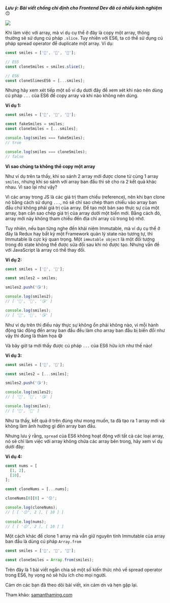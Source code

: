 ***Lưu ý: Bài viết chống chỉ định cho Frontend Dev đã có nhiều kinh nghiệm*** :upside_down_face:

![](https://images.viblo.asia/79ccb415-7ea8-4d53-a238-fb3893b4fae8.jpeg)

Khi làm việc với array, mà ví dụ cụ thể ở đây là copy một array, thông thường sẽ sử dụng cú pháp `.slice`. Tuy nhiên với ES6, ta có thể sử dụng cú pháp spread operator để duplicate một array. Ví dụ:

```javascript
const smiles = ['🙂', '🙂', '🙂'];

// ES5
const cloneSmiles = smiles.slice();

// ES6
const cloneSlimesES6 = [...smiles];
```

Nhưng hãy xem xét tiếp một số ví dụ dưới đây để xem xét khi nào nên dùng cú pháp `...` của ES6 để copy array và khi nào không nên dùng.

**Ví dụ 1:**

```javascript
const smiles = ['🙂', '🙂', '🙂'];

const fakeSmiles = smiles;
const cloneSmiles = [...smiles];

console.log(smiles === fakeSmiles);
// true

console.log(smiles === cloneSmiles);
// false
```

**Vì sao chúng ta không thể copy một array**

Như ví dụ trên ta thấy, khi so sánh 2 array mới được clone từ cùng 1 array `smiles`, nhưng khi so sánh với array ban đầu thì sẽ cho ra 2 kết quả khác nhau. Vì sao lại như vậy?

Vì các array trong JS là các giá trị tham chiếu (reference), nên khi bạn clone nó bằng cách sử dụng `...`, nó sẽ chỉ sao chép tham chiếu vào array ban đầu chứ không phải giá trị của array. Để tạo một bản sao thực sự của một array, bạn cần sao chép giá trị của array dưới một biến mới. Bằng cách đó, array mới này không tham chiếu đến địa chỉ array cũ trong bộ nhớ.

Tuy nhiên, nếu bạn từng nghe đến khái niệm Immutable, mà ví dụ cụ thể ở đây là Redux hay bất kỳ một Framework quản lý state nào tương tự, thì Immutable là cực kỳ quan trọng. Một `immutable object` là một đối tượng trong đó state không thể được sửa đổi sau khi nó được tạo. Nhưng vấn đề với JavaScript là array có thể thay đổi. 

**Ví dụ 2:**

```javascript
const smiles = ['🙂', '🙂'];

const smiles2 = smiles;

smiles2.push('😘');

console.log(smiles2);
// [ '🙂', '🙂', '😘' ]

console.log(smiles);
// [ '🙂', '🙂', '😘' ]
```

Như ví dụ trên thì điều này thực sự không ổn phải không nào, vì mỗi hành động tác động đến array ban đầu đều làm cho array ban đầu bị biến đổi như vậy thì đúng là thảm họa :sweat_smile:

Và bây giờ ta mới thấy được cú pháp `...` của ES6 hữu ích như thế nào! 

**Ví dụ 3:**

```javascript
const smiles = ['🙂', '🙂'];

const smiles2 = [...smiles];

smiles2.push('😘');

console.log(smiles2);
// [ '🙂', '🙂', '😘' ]

console.log(smiles);
// [ '🙂', '🙂' ]
```

Như ta thấy, kết quả ở trên đúng như mong muốn, ta đã tạo ra 1 array mới và không làm ảnh hưởng gì đến array ban đầu.

Nhưng lưu ý rằng, `spread` của ES6 không hoạt động với tất cả các loại array, nó sẽ chỉ làm việc với array không chứa các array bên trong, hãy xem ví dụ dưới đây:

**Ví dụ 4:**

```javascript
const nums = [
  [1, 2], 
  [10],
];

const cloneNums = [...nums];

cloneNums[0][0] = '😗';

console.log(cloneNums);
// [ [ '😗', 2 ], [ 10 ] ]
 
console.log(nums);
// [ [ '😗', 2 ], [ 10 ] ]
```

Một cách khác để clone 1 array mà vẫn giữ nguyên tính Immutable của array ban đầu là dùng cú pháp `Array.from`

```javascript
const smiles = ['🙂', '🙂', '🙂'];

const cloneSmiles = Array.from(smiles);
```


Trên đây là 1 bài viết ngắn chia sẻ một số kiến thức nhỏ về spread operator trong ES6, hy vọng nó sẽ hữu ích cho mọi người.

Cảm ơn các bạn đã theo dõi bài viết, xin cảm ơn và hẹn gặp lại.

Tham khảo: [samanthaming.com](https://www.samanthaming.com/tidbits/35-es6-way-to-clone-an-array)